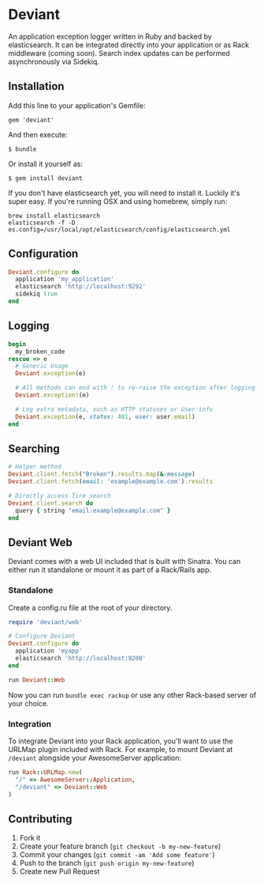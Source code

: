 # Deviant

An application exception logger written in Ruby and backed by elasticsearch. It can be integrated directly into your application or as Rack middleware (coming soon). Search index updates can be performed asynchronously via Sidekiq.

## Installation

Add this line to your application's Gemfile:

    gem 'deviant'

And then execute:

    $ bundle

Or install it yourself as:

    $ gem install deviant

If you don't have elasticsearch yet, you will need to install it. Luckily it's super easy. If you're running OSX and using homebrew, simply run:

```
brew install elasticsearch
elasticsearch -f -D es.config=/usr/local/opt/elasticsearch/config/elasticsearch.yml
```

## Configuration

``` ruby
Deviant.configure do
  application 'my_application'
  elasticsearch 'http://localhost:9292'
  sidekiq true
end
```

## Logging

``` ruby
begin
  my_broken_code
rescue => e
  # Generic Usage
  Deviant.exception(e)

  # All methods can end with ! to re-raise the exception after logging
  Deviant.exception!(e)

  # Log extra metadata, such as HTTP statuses or User info
  Deviant.exception(e, status: 401, user: user.email)
end
```

## Searching

``` ruby
# Helper method
Deviant.client.fetch("Broken").results.map(&:message)
Deviant.client.fetch(email: 'example@example.com').results

# Directly access Tire search
Deviant.client.search do
  query { string "email:example@example.com" }
end
```

## Deviant Web

Deviant comes with a web UI included that is built with Sinatra. You can either run it standalone or mount it as part of a Rack/Rails app.

### Standalone

Create a config.ru file at the root of your directory.

``` ruby
require 'deviant/web'

# Configure Deviant
Deviant.configure do
  application 'myapp'
  elasticsearch 'http://localhost:9200'
end

run Deviant::Web
```

Now you can run `bundle exec rackup` or use any other Rack-based server of your choice.

### Integration

To integrate Deviant into your Rack application, you'll want to use the URLMap plugin included with Rack. For example, to mount Deviant at `/deviant` alongside your AwesomeServer application:

``` ruby
run Rack::URLMap.new(
  "/" => AwesomeServer::Application,
  "/deviant" => Deviant::Web
)
```

## Contributing

1. Fork it
2. Create your feature branch (`git checkout -b my-new-feature`)
3. Commit your changes (`git commit -am 'Add some feature'`)
4. Push to the branch (`git push origin my-new-feature`)
5. Create new Pull Request

